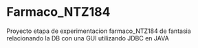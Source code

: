 # Farmaco_NTZ184
Proyecto  etapa de experimentacion farmaco_NTZ184 de fantasia relacionando la DB con una GUI utilizando JDBC en JAVA
